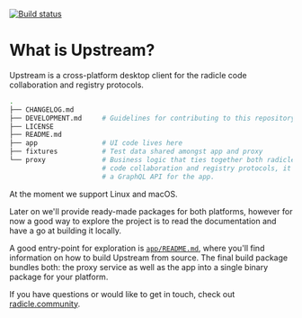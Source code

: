 [![Build status][ba]][st]

# What is Upstream?

Upstream is a cross-platform desktop client for the radicle code collaboration
and registry protocols.

```sh
.
├── CHANGELOG.md
├── DEVELOPMENT.md     # Guidelines for contributing to this repository
├── LICENSE
├── README.md
├── app                # UI code lives here
├── fixtures           # Test data shared amongst app and proxy
└── proxy              # Business logic that ties together both radicle
                       # code collaboration and registry protocols, it provides
                       # a GraphQL API for the app.
```

At the moment we support Linux and macOS.

Later on we'll provide ready-made packages for both platforms, however for now
a good way to explore the project is to read the documentation and have a go at
building it locally.

A good entry-point for exploration is [`app/README.md`][re], where you'll find
information on how to build Upstream from source. The final build package
bundles both: the proxy service as well as the app into a single binary package
for your platform.

If you have questions or would like to get in touch, check out
[radicle.community][rc].


[ba]: https://badge.buildkite.com/4fb43c6b471ab7cc26509eae235b0e4bbbaace11cc1848eae6.svg?branch=master
[st]: https://buildkite.com/monadic/radicle-upstream
[rc]: https://radicle.community
[re]: app/README.md
